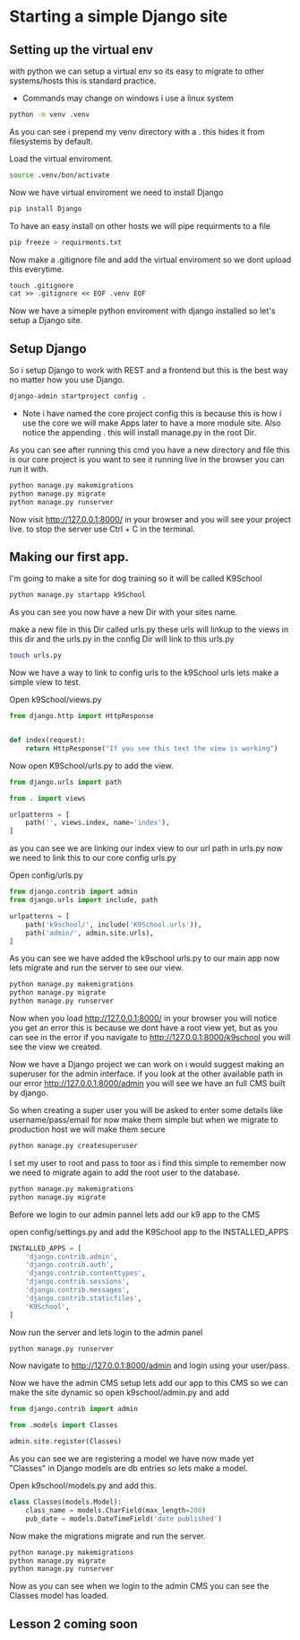 # Starting a simple Django site

## Setting up the virtual env
with python we can setup a virtual env so its easy to migrate to other systems/hosts this is standard practice.

* Commands may change on windows i use a linux system

```bash
python -m venv .venv
```

As you can see i prepend my venv directory with a . this hides it from filesystems by default.

Load the virtual enviroment.

```bash
source .venv/bon/activate
```
Now we have virtual enviroment we need to install Django

```bash
pip install Django
```
To have an easy install on other hosts we will pipe requirments to a file

```bash
pip freeze > requirments.txt
```

Now make a .gitignore file and add the virtual enviroment so we dont upload this everytime.

```cmd 
touch .gitignore
cat >> .gitignore << EOF .venv EOF
```

Now we have a simeple python enviroment with django installed so let's setup a Django site.

## Setup Django 

So i setup Django to work with REST and a frontend but this is the best way no matter how you use Django.

```bash
django-admin startproject config .
```
* Note i have named the core project config this is because this is how i use the core we will make Apps later to have a more module site. Also notice the appending . this will install manage.py in the root Dir.

As you can see after running this cmd you have a new directory and file this is our core project is you want to see it running live in the browser you can run it with.

```bash
python manage.py makemigrations
python manage.py migrate
python manage.py runserver
```
Now visit http://127.0.0.1:8000/ in your browser and you will see your project live. to stop the server use Ctrl + C in the terminal.

## Making our first app.
I'm going to make a site for dog training so it will be called K9School

```bash 
python manage.py startapp k9School
```
As you can see you now have a new Dir with your sites name.

make a new file in this Dir called urls.py these urls will linkup to the views in this dir and the urls.py in the config Dir will link to this urls.py

```bash
touch urls.py
```
Now we have a way to link to config urls to the k9School urls lets make a simple view to test.

Open k9School/views.py

```py
from django.http import HttpResponse


def index(request):
    return HttpResponse("If you see this text the view is working")
```

Now open K9School/urls.py to add the view.

```py
from django.urls import path

from . import views

urlpatterns = [
    path('', views.index, name='index'),
]
```

as you can see we are linking our index view to our url path in urls.py now we need to link this to our core config urls.py

Open config/urls.py

```py
from django.contrib import admin
from django.urls import include, path

urlpatterns = [
    path('k9school/', include('K9School.urls')),
    path('admin/', admin.site.urls),
]
```
As you can see we have added the k9school urls.py to our main app now lets migrate and run the server to see our view.

```bash
python manage.py makemigrations
python manage.py migrate
python manage.py runserver
```

Now when you load http://127.0.0.1:8000/ in your browser you will notice you get an error this is because we dont have a root view yet, but as you can see in the error if you navigate to http://127.0.0.1:8000/k9school you will see the view we created.

Now we have a Django project we can work on i would suggest making an superuser for the admin interface. if you look at the other available path in our error http://127.0.0.1:8000/admin you will see we have an full CMS built by django. 

So when creating a super user you will be asked to enter some details like username/pass/email for now make them simple but when we migrate to production host we will make them secure

```bash
python manage.py createsuperuser
```
I set my user to root and pass to toor as i find this simple to remember now we need to migrate again to add the root user to the database.

```bash
python manage.py makemigrations
python manage.py migrate
```
Before we login to our admin pannel lets add our k9 app to the CMS

open config/settings.py and add the K9School app to the INSTALLED_APPS

```py
INSTALLED_APPS = [
    'django.contrib.admin',
    'django.contrib.auth',
    'django.contrib.contenttypes',
    'django.contrib.sessions',
    'django.contrib.messages',
    'django.contrib.staticfiles',
    'K9School',
]

```
Now run the server and lets login to the admin panel 

```bash
python manage.py runserver
```
Now navigate to http://127.0.0.1:8000/admin  and login using your user/pass.

Now we have the admin CMS setup lets add our app to this CMS so we can make the site dynamic so open k9school/admin.py and add

```py
from django.contrib import admin

from .models import Classes

admin.site.register(Classes)

```

As you can see we are registering a model we have now made yet "Classes" in Django models are db entries so lets make a model.

Open k9school/models.py and add this.

```py
class Classes(models.Model):
    class_name = models.CharField(max_length=200)
    pub_date = models.DateTimeField('date published')
```

Now make the migrations migrate and run the server.

```bash
python manage.py makemigrations
python manage.py migrate
python manage.py runserver
```

Now as you can see when we login to the admin CMS you can see the Classes model has loaded.

## Lesson 2 coming soon 